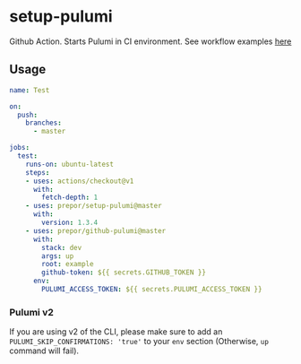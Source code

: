 # setup-pulumi

Github Action. Starts Pulumi in CI environment. See workflow examples [here](./.github/workflows/)

## Usage

```yaml
name: Test

on:
  push:
    branches:
      - master

jobs:
  test:
    runs-on: ubuntu-latest
    steps:
    - uses: actions/checkout@v1
      with:
        fetch-depth: 1
    - uses: prepor/setup-pulumi@master
      with:
        version: 1.3.4
    - uses: prepor/github-pulumi@master
      with:
        stack: dev
        args: up
        root: example
        github-token: ${{ secrets.GITHUB_TOKEN }}
      env:
        PULUMI_ACCESS_TOKEN: ${{ secrets.PULUMI_ACCESS_TOKEN }}
```

### Pulumi v2 

If you are using v2 of the CLI, please make sure to add an `PULUMI_SKIP_CONFIRMATIONS: 'true'` to your `env` section (Otherwise, `up` command will fail).

